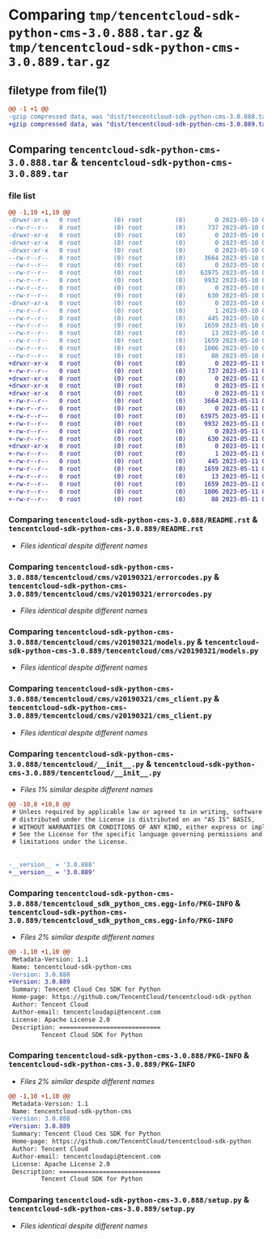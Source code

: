 # Comparing `tmp/tencentcloud-sdk-python-cms-3.0.888.tar.gz` & `tmp/tencentcloud-sdk-python-cms-3.0.889.tar.gz`

## filetype from file(1)

```diff
@@ -1 +1 @@
-gzip compressed data, was "dist/tencentcloud-sdk-python-cms-3.0.888.tar", last modified: Wed May 10 02:02:13 2023, max compression
+gzip compressed data, was "dist/tencentcloud-sdk-python-cms-3.0.889.tar", last modified: Thu May 11 02:29:49 2023, max compression
```

## Comparing `tencentcloud-sdk-python-cms-3.0.888.tar` & `tencentcloud-sdk-python-cms-3.0.889.tar`

### file list

```diff
@@ -1,19 +1,19 @@
-drwxr-xr-x   0 root         (0) root         (0)        0 2023-05-10 02:02:13.000000 tencentcloud-sdk-python-cms-3.0.888/
--rw-r--r--   0 root         (0) root         (0)      737 2023-05-10 02:02:13.000000 tencentcloud-sdk-python-cms-3.0.888/README.rst
-drwxr-xr-x   0 root         (0) root         (0)        0 2023-05-10 02:02:13.000000 tencentcloud-sdk-python-cms-3.0.888/tencentcloud/
-drwxr-xr-x   0 root         (0) root         (0)        0 2023-05-10 02:02:13.000000 tencentcloud-sdk-python-cms-3.0.888/tencentcloud/cms/
-drwxr-xr-x   0 root         (0) root         (0)        0 2023-05-10 02:02:13.000000 tencentcloud-sdk-python-cms-3.0.888/tencentcloud/cms/v20190321/
--rw-r--r--   0 root         (0) root         (0)     3664 2023-05-10 02:02:13.000000 tencentcloud-sdk-python-cms-3.0.888/tencentcloud/cms/v20190321/errorcodes.py
--rw-r--r--   0 root         (0) root         (0)        0 2023-05-10 02:02:13.000000 tencentcloud-sdk-python-cms-3.0.888/tencentcloud/cms/v20190321/__init__.py
--rw-r--r--   0 root         (0) root         (0)    63975 2023-05-10 02:02:13.000000 tencentcloud-sdk-python-cms-3.0.888/tencentcloud/cms/v20190321/models.py
--rw-r--r--   0 root         (0) root         (0)     9932 2023-05-10 02:02:13.000000 tencentcloud-sdk-python-cms-3.0.888/tencentcloud/cms/v20190321/cms_client.py
--rw-r--r--   0 root         (0) root         (0)        0 2023-05-10 02:02:13.000000 tencentcloud-sdk-python-cms-3.0.888/tencentcloud/cms/__init__.py
--rw-r--r--   0 root         (0) root         (0)      630 2023-05-10 02:02:13.000000 tencentcloud-sdk-python-cms-3.0.888/tencentcloud/__init__.py
-drwxr-xr-x   0 root         (0) root         (0)        0 2023-05-10 02:02:13.000000 tencentcloud-sdk-python-cms-3.0.888/tencentcloud_sdk_python_cms.egg-info/
--rw-r--r--   0 root         (0) root         (0)        1 2023-05-10 02:02:13.000000 tencentcloud-sdk-python-cms-3.0.888/tencentcloud_sdk_python_cms.egg-info/dependency_links.txt
--rw-r--r--   0 root         (0) root         (0)      445 2023-05-10 02:02:13.000000 tencentcloud-sdk-python-cms-3.0.888/tencentcloud_sdk_python_cms.egg-info/SOURCES.txt
--rw-r--r--   0 root         (0) root         (0)     1659 2023-05-10 02:02:13.000000 tencentcloud-sdk-python-cms-3.0.888/tencentcloud_sdk_python_cms.egg-info/PKG-INFO
--rw-r--r--   0 root         (0) root         (0)       13 2023-05-10 02:02:13.000000 tencentcloud-sdk-python-cms-3.0.888/tencentcloud_sdk_python_cms.egg-info/top_level.txt
--rw-r--r--   0 root         (0) root         (0)     1659 2023-05-10 02:02:13.000000 tencentcloud-sdk-python-cms-3.0.888/PKG-INFO
--rw-r--r--   0 root         (0) root         (0)     1006 2023-05-10 02:02:13.000000 tencentcloud-sdk-python-cms-3.0.888/setup.py
--rw-r--r--   0 root         (0) root         (0)       88 2023-05-10 02:02:13.000000 tencentcloud-sdk-python-cms-3.0.888/setup.cfg
+drwxr-xr-x   0 root         (0) root         (0)        0 2023-05-11 02:29:49.000000 tencentcloud-sdk-python-cms-3.0.889/
+-rw-r--r--   0 root         (0) root         (0)      737 2023-05-11 02:29:49.000000 tencentcloud-sdk-python-cms-3.0.889/README.rst
+drwxr-xr-x   0 root         (0) root         (0)        0 2023-05-11 02:29:49.000000 tencentcloud-sdk-python-cms-3.0.889/tencentcloud/
+drwxr-xr-x   0 root         (0) root         (0)        0 2023-05-11 02:29:49.000000 tencentcloud-sdk-python-cms-3.0.889/tencentcloud/cms/
+drwxr-xr-x   0 root         (0) root         (0)        0 2023-05-11 02:29:49.000000 tencentcloud-sdk-python-cms-3.0.889/tencentcloud/cms/v20190321/
+-rw-r--r--   0 root         (0) root         (0)     3664 2023-05-11 02:29:49.000000 tencentcloud-sdk-python-cms-3.0.889/tencentcloud/cms/v20190321/errorcodes.py
+-rw-r--r--   0 root         (0) root         (0)        0 2023-05-11 02:29:49.000000 tencentcloud-sdk-python-cms-3.0.889/tencentcloud/cms/v20190321/__init__.py
+-rw-r--r--   0 root         (0) root         (0)    63975 2023-05-11 02:29:49.000000 tencentcloud-sdk-python-cms-3.0.889/tencentcloud/cms/v20190321/models.py
+-rw-r--r--   0 root         (0) root         (0)     9932 2023-05-11 02:29:49.000000 tencentcloud-sdk-python-cms-3.0.889/tencentcloud/cms/v20190321/cms_client.py
+-rw-r--r--   0 root         (0) root         (0)        0 2023-05-11 02:29:49.000000 tencentcloud-sdk-python-cms-3.0.889/tencentcloud/cms/__init__.py
+-rw-r--r--   0 root         (0) root         (0)      630 2023-05-11 02:29:49.000000 tencentcloud-sdk-python-cms-3.0.889/tencentcloud/__init__.py
+drwxr-xr-x   0 root         (0) root         (0)        0 2023-05-11 02:29:49.000000 tencentcloud-sdk-python-cms-3.0.889/tencentcloud_sdk_python_cms.egg-info/
+-rw-r--r--   0 root         (0) root         (0)        1 2023-05-11 02:29:49.000000 tencentcloud-sdk-python-cms-3.0.889/tencentcloud_sdk_python_cms.egg-info/dependency_links.txt
+-rw-r--r--   0 root         (0) root         (0)      445 2023-05-11 02:29:49.000000 tencentcloud-sdk-python-cms-3.0.889/tencentcloud_sdk_python_cms.egg-info/SOURCES.txt
+-rw-r--r--   0 root         (0) root         (0)     1659 2023-05-11 02:29:49.000000 tencentcloud-sdk-python-cms-3.0.889/tencentcloud_sdk_python_cms.egg-info/PKG-INFO
+-rw-r--r--   0 root         (0) root         (0)       13 2023-05-11 02:29:49.000000 tencentcloud-sdk-python-cms-3.0.889/tencentcloud_sdk_python_cms.egg-info/top_level.txt
+-rw-r--r--   0 root         (0) root         (0)     1659 2023-05-11 02:29:49.000000 tencentcloud-sdk-python-cms-3.0.889/PKG-INFO
+-rw-r--r--   0 root         (0) root         (0)     1006 2023-05-11 02:29:49.000000 tencentcloud-sdk-python-cms-3.0.889/setup.py
+-rw-r--r--   0 root         (0) root         (0)       88 2023-05-11 02:29:49.000000 tencentcloud-sdk-python-cms-3.0.889/setup.cfg
```

### Comparing `tencentcloud-sdk-python-cms-3.0.888/README.rst` & `tencentcloud-sdk-python-cms-3.0.889/README.rst`

 * *Files identical despite different names*

### Comparing `tencentcloud-sdk-python-cms-3.0.888/tencentcloud/cms/v20190321/errorcodes.py` & `tencentcloud-sdk-python-cms-3.0.889/tencentcloud/cms/v20190321/errorcodes.py`

 * *Files identical despite different names*

### Comparing `tencentcloud-sdk-python-cms-3.0.888/tencentcloud/cms/v20190321/models.py` & `tencentcloud-sdk-python-cms-3.0.889/tencentcloud/cms/v20190321/models.py`

 * *Files identical despite different names*

### Comparing `tencentcloud-sdk-python-cms-3.0.888/tencentcloud/cms/v20190321/cms_client.py` & `tencentcloud-sdk-python-cms-3.0.889/tencentcloud/cms/v20190321/cms_client.py`

 * *Files identical despite different names*

### Comparing `tencentcloud-sdk-python-cms-3.0.888/tencentcloud/__init__.py` & `tencentcloud-sdk-python-cms-3.0.889/tencentcloud/__init__.py`

 * *Files 1% similar despite different names*

```diff
@@ -10,8 +10,8 @@
 # Unless required by applicable law or agreed to in writing, software
 # distributed under the License is distributed on an "AS IS" BASIS,
 # WITHOUT WARRANTIES OR CONDITIONS OF ANY KIND, either express or implied.
 # See the License for the specific language governing permissions and
 # limitations under the License.
 
 
-__version__ = '3.0.888'
+__version__ = '3.0.889'
```

### Comparing `tencentcloud-sdk-python-cms-3.0.888/tencentcloud_sdk_python_cms.egg-info/PKG-INFO` & `tencentcloud-sdk-python-cms-3.0.889/tencentcloud_sdk_python_cms.egg-info/PKG-INFO`

 * *Files 2% similar despite different names*

```diff
@@ -1,10 +1,10 @@
 Metadata-Version: 1.1
 Name: tencentcloud-sdk-python-cms
-Version: 3.0.888
+Version: 3.0.889
 Summary: Tencent Cloud Cms SDK for Python
 Home-page: https://github.com/TencentCloud/tencentcloud-sdk-python
 Author: Tencent Cloud
 Author-email: tencentcloudapi@tencent.com
 License: Apache License 2.0
 Description: ============================
         Tencent Cloud SDK for Python
```

### Comparing `tencentcloud-sdk-python-cms-3.0.888/PKG-INFO` & `tencentcloud-sdk-python-cms-3.0.889/PKG-INFO`

 * *Files 2% similar despite different names*

```diff
@@ -1,10 +1,10 @@
 Metadata-Version: 1.1
 Name: tencentcloud-sdk-python-cms
-Version: 3.0.888
+Version: 3.0.889
 Summary: Tencent Cloud Cms SDK for Python
 Home-page: https://github.com/TencentCloud/tencentcloud-sdk-python
 Author: Tencent Cloud
 Author-email: tencentcloudapi@tencent.com
 License: Apache License 2.0
 Description: ============================
         Tencent Cloud SDK for Python
```

### Comparing `tencentcloud-sdk-python-cms-3.0.888/setup.py` & `tencentcloud-sdk-python-cms-3.0.889/setup.py`

 * *Files identical despite different names*

